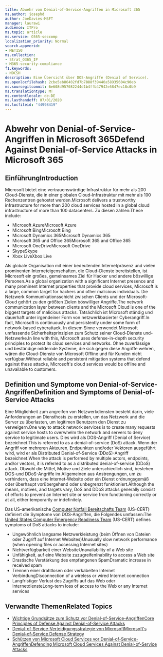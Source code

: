 ```yaml
---
title: Abwehr von Denial-of-Service-Angriffen in Microsoft 365
ms.author: josephd
author: JoeDavies-MSFT
manager: laurawi
audience: ITPro
ms.topic: article
ms.service: O365-seccomp
localization_priority: Normal
search.appverid:
- MET150
ms.collection:
- Strat_O365_IP
- M365-security-compliance
f1.keywords:
- NOCSH
description: Eine Übersicht über DOS-Angriffe (Denial of Service).
ms.openlocfilehash: 2cbe5eb86402fd7b7888f39440a58935604c90eb
ms.sourcegitcommit: 6e608d957082244d1b4ffb47942e5847ec18c0b9
ms.translationtype: MT
ms.contentlocale: de-DE
ms.lasthandoff: 07/01/2020
ms.locfileid: "44998419"
---
```

# <a name="defend-against-denial-of-service-attacks-in-microsoft-365"></a><span data-ttu-id="ed161-103">Abwehr von Denial-of-Service-Angriffen in Microsoft 365</span><span class="sxs-lookup"><span data-stu-id="ed161-103">Defend Against Denial-of-Service Attacks in Microsoft 365</span></span>

## <a name="introduction"></a><span data-ttu-id="ed161-104">Einführung</span><span class="sxs-lookup"><span data-stu-id="ed161-104">Introduction</span></span>

<span data-ttu-id="ed161-105">Microsoft bietet eine vertrauenswürdige Infrastruktur für mehr als 200 Cloud-Dienste, die in einer globalen Cloud-Infrastruktur mit mehr als 100 Rechenzentren gehostet werden.</span><span class="sxs-lookup"><span data-stu-id="ed161-105">Microsoft delivers a trustworthy infrastructure for more than 200 cloud services hosted in a global cloud infrastructure of more than 100 datacenters.</span></span> <span data-ttu-id="ed161-106">Zu diesen zählen:</span><span class="sxs-lookup"><span data-stu-id="ed161-106">These include:</span></span>

- <span data-ttu-id="ed161-107">Microsoft Azure</span><span class="sxs-lookup"><span data-stu-id="ed161-107">Microsoft Azure</span></span>
- <span data-ttu-id="ed161-108">Microsoft Bing</span><span class="sxs-lookup"><span data-stu-id="ed161-108">Microsoft Bing</span></span>
- <span data-ttu-id="ed161-109">Microsoft Dynamics 365</span><span class="sxs-lookup"><span data-stu-id="ed161-109">Microsoft Dynamics 365</span></span>
- <span data-ttu-id="ed161-110">Microsoft 365 und Office 365</span><span class="sxs-lookup"><span data-stu-id="ed161-110">Microsoft 365 and Office 365</span></span>
- <span data-ttu-id="ed161-111">Microsoft OneDrive</span><span class="sxs-lookup"><span data-stu-id="ed161-111">Microsoft OneDrive</span></span>
- <span data-ttu-id="ed161-112">Skype</span><span class="sxs-lookup"><span data-stu-id="ed161-112">Skype</span></span>
- <span data-ttu-id="ed161-113">Xbox Live</span><span class="sxs-lookup"><span data-stu-id="ed161-113">Xbox Live</span></span>

<span data-ttu-id="ed161-114">Als globale Organisation mit einer bedeutenden Internetpräsenz und vielen prominenten Interneteigenschaften, die Cloud-Dienste bereitstellen, ist Microsoft ein großes, gemeinsames Ziel für Hacker und andere böswillige Personen.</span><span class="sxs-lookup"><span data-stu-id="ed161-114">As a global organization with a significant Internet presence and many prominent Internet properties that provide cloud services, Microsoft is a large, common target for hackers and other malicious individuals.</span></span> <span data-ttu-id="ed161-115">Die Netzwerk Kommunikationsschicht zwischen Clients und der Microsoft-Cloud gehört zu den größten Zielen böswilliger Angriffe.</span><span class="sxs-lookup"><span data-stu-id="ed161-115">The network communication layer between clients and the Microsoft Cloud is one of the biggest targets of malicious attacks.</span></span> <span data-ttu-id="ed161-116">Tatsächlich ist Microsoft ständig und dauerhaft unter irgendeiner Form von netzwerkbasierter Cyberangriff.</span><span class="sxs-lookup"><span data-stu-id="ed161-116">In fact, Microsoft is continuously and persistently under some form of network-based cyberattack.</span></span> <span data-ttu-id="ed161-117">In diesem Sinne verwendet Microsoft umfassende Sicherheitsprinzipien zum Schutz seiner Cloud-Dienste und-Netzwerke.</span><span class="sxs-lookup"><span data-stu-id="ed161-117">In line with this, Microsoft uses defense-in-depth security principles to protect its cloud services and networks.</span></span> <span data-ttu-id="ed161-118">Ohne zuverlässige und beständige mildernde Systeme, die sich gegen diese Angriffe wehren, wären die Cloud-Dienste von Microsoft Offline und für Kunden nicht verfügbar.</span><span class="sxs-lookup"><span data-stu-id="ed161-118">Without reliable and persistent mitigation systems that defend against these attacks, Microsoft's cloud services would be offline and unavailable to customers.</span></span>

## <a name="definition-and-symptoms-of-denial-of-service-attacks"></a><span data-ttu-id="ed161-119">Definition und Symptome von Denial-of-Service-Angriffen</span><span class="sxs-lookup"><span data-stu-id="ed161-119">Definition and Symptoms of Denial-of-Service Attacks</span></span>

<span data-ttu-id="ed161-120">Eine Möglichkeit zum angreifen von Netzwerkdiensten besteht darin, viele Anforderungen an Diensthosts zu erstellen, um das Netzwerk und die Server zu überlasten, um legitimen Benutzern den Dienst zu verweigern.</span><span class="sxs-lookup"><span data-stu-id="ed161-120">One way to attack network services is to create many requests against service hosts to overwhelm the network and servers to deny service to legitimate users.</span></span> <span data-ttu-id="ed161-121">Dies wird als DOS-Angriff (Denial of Service) bezeichnet.</span><span class="sxs-lookup"><span data-stu-id="ed161-121">This is referred to as a denial-of-service (DoS) attack.</span></span> <span data-ttu-id="ed161-122">Wenn der Angriff von mehreren Akteuren, Endpunkten und/oder Vektoren ausgeführt wird, wird er als Distributed Denial-of-Service (DDoS)-Angriff bezeichnet.</span><span class="sxs-lookup"><span data-stu-id="ed161-122">When the attack is performed by multiple actors, endpoints, and/or vectors, it is referred to as a distributed denial-of-service (DDoS) attack.</span></span> <span data-ttu-id="ed161-123">Obwohl die Mittel, Motive und Ziele unterschiedlich sind, bestehen DOS-und DDoS-Angriffe im Allgemeinen aus Anstrengungen, um zu verhindern, dass eine Internet-Website oder ein Dienst ordnungsgemäß oder überhaupt vorübergehend oder unbegrenzt funktioniert.</span><span class="sxs-lookup"><span data-stu-id="ed161-123">Although the means, motives, and targets vary, DoS and DDoS attacks generally consist of efforts to prevent an Internet site or service from functioning correctly or at all, either temporarily or indefinitely.</span></span>

<span data-ttu-id="ed161-124">Das US-amerikanische [Computer Notfall Bereitschafts Team](https://www.us-cert.gov/) (US-CERT) definiert die Symptome von DOS-Angriffen, die Folgendes umfassen:</span><span class="sxs-lookup"><span data-stu-id="ed161-124">The [United States Computer Emergency Readiness Team](https://www.us-cert.gov/) (US-CERT) defines symptoms of DoS attacks to include:</span></span>

- <span data-ttu-id="ed161-125">Ungewöhnlich langsame Netzwerkleistung (beim Öffnen von Dateien oder Zugriff auf Internet Websites)</span><span class="sxs-lookup"><span data-stu-id="ed161-125">Unusually slow network performance (when opening files or accessing Internet sites)</span></span>
- <span data-ttu-id="ed161-126">Nichtverfügbarkeit einer Website</span><span class="sxs-lookup"><span data-stu-id="ed161-126">Unavailability of a Web site</span></span>
- <span data-ttu-id="ed161-127">Unfähigkeit, auf eine Website zuzugreifen</span><span class="sxs-lookup"><span data-stu-id="ed161-127">Inability to access a Web site</span></span>
- <span data-ttu-id="ed161-128">Drastische Verstärkung des empfangenen Spam</span><span class="sxs-lookup"><span data-stu-id="ed161-128">Dramatic increase in received spam</span></span>
- <span data-ttu-id="ed161-129">Trennen einer drahtlosen oder verkabelten Internet Verbindung</span><span class="sxs-lookup"><span data-stu-id="ed161-129">Disconnection of a wireless or wired Internet connection</span></span>
- <span data-ttu-id="ed161-130">Langfristiger Verlust des Zugriffs auf das Web oder Internetdienste</span><span class="sxs-lookup"><span data-stu-id="ed161-130">Long-term loss of access to the Web or any Internet services</span></span>

## <a name="related-topics"></a><span data-ttu-id="ed161-131">Verwandte Themen</span><span class="sxs-lookup"><span data-stu-id="ed161-131">Related Topics</span></span>

- [<span data-ttu-id="ed161-132">Wichtige Grundsätze zum Schutz vor Denial-of-Service-Angriffen</span><span class="sxs-lookup"><span data-stu-id="ed161-132">Core Principles of Defense Against Denial-of-Service Attacks</span></span>](office-365-core-principles-of-defense-against-dos-attacks.md)
- [<span data-ttu-id="ed161-133">Denial-of-Service-Verteidigungsstrategie von Microsoft</span><span class="sxs-lookup"><span data-stu-id="ed161-133">Microsoft's Denial-of-Service Defense Strategy</span></span>](office-365-microsoft-dos-defense-strategy.md)
- [<span data-ttu-id="ed161-134">Schützen von Microsoft Cloud Services vor Denial-of-Service-Angriffen</span><span class="sxs-lookup"><span data-stu-id="ed161-134">Defending Microsoft Cloud Services Against Denial-of-Service Attacks</span></span>](office-365-defending-cloud-services-against-dos-attacks.md)
